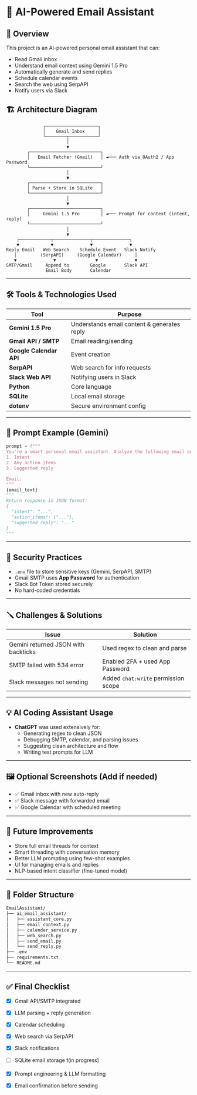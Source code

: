 # 🤖 AI-Powered Email Assistant

## 📌 Overview
This project is an AI-powered personal email assistant that can:
- Read Gmail inbox
- Understand email context using Gemini 1.5 Pro
- Automatically generate and send replies
- Schedule calendar events
- Search the web using SerpAPI
- Notify users via Slack

## 🏗️ Architecture Diagram
```text
              ┌────────────────────┐
              │    Gmail Inbox     │
              └────────┬───────────┘
                       │
                       ▼
        ┌───────────────────────────┐
        │   Email Fetcher (Gmail)   │ ◄─── Auth via OAuth2 / App Password
        └───────────────────────────┘
                       │
                       ▼
        ┌───────────────────────────┐
        │ Parse + Store in SQLite   │
        └───────────────────────────┘
                       │
                       ▼
        ┌───────────────────────────┐
        │     Gemini 1.5 Pro        │ ◄─── Prompt for context (intent, reply)
        └───────────────────────────┘
                       │
                       ▼
    ┌────────────┬──────────────┬──────────────┐
    ▼            ▼              ▼              ▼
Reply Email   Web Search    Schedule Event   Slack Notify
   │         (SerpAPI)     (Google Calendar)     │
   ▼              ▼               ▼              ▼
SMTP/Gmail     Append to        Google       Slack API
               Email Body       Calendar
```

---

## 🛠️ Tools & Technologies Used
| Tool | Purpose |
|------|---------|
| **Gemini 1.5 Pro** | Understands email content & generates reply |
| **Gmail API / SMTP** | Email reading/sending |
| **Google Calendar API** | Event creation |
| **SerpAPI** | Web search for info requests |
| **Slack Web API** | Notifying users in Slack |
| **Python** | Core language |
| **SQLite** | Local email storage |
| **dotenv** | Secure environment config |

---

## 📩 Prompt Example (Gemini)
```python
prompt = f"""
You're a smart personal email assistant. Analyze the following email and extract:
1. Intent
2. Any action items
3. Suggested reply

Email:
"""
{email_text}
"""
Return response in JSON format:
{
  "intent": "...",
  "action_items": ["..."],
  "suggested_reply": "..."
}
"""
```

---

## 🔐 Security Practices
- `.env` file to store sensitive keys (Gemini, SerpAPI, SMTP)
- Gmail SMTP uses **App Password** for authentication
- Slack Bot Token stored securely
- No hard-coded credentials

---

## 🪛 Challenges & Solutions
| Issue | Solution |
|-------|----------|
| Gemini returned JSON with backticks | Used regex to clean and parse |
| SMTP failed with 534 error | Enabled 2FA + used App Password |
| Slack messages not sending | Added `chat:write` permission scope |

---

## 💡 AI Coding Assistant Usage
- **ChatGPT** was used extensively for:
  - Generating regex to clean JSON
  - Debugging SMTP, calendar, and parsing issues
  - Suggesting clean architecture and flow
  - Writing test prompts for LLM

---

## 🖼️ Optional Screenshots (Add if needed)
- ✅ Gmail inbox with new auto-reply
- ✅ Slack message with forwarded email
- ✅ Google Calendar with scheduled meeting

---

## 🔮 Future Improvements
- Store full email threads for context
- Smart threading with conversation memory
- Better LLM prompting using few-shot examples
- UI for managing emails and replies
- NLP-based intent classifier (fine-tuned model)

---

## 📁 Folder Structure
```bash
EmailAssistant/
├── ai_email_assistant/
│   ├── assistant_core.py
│   ├── email_context.py
│   ├── calender_service.py
│   ├── web_search.py
│   ├── send_email.py
│   └── send_reply.py
├── .env
├── requirements.txt
└── README.md
```

---

## ✅ Final Checklist
- [x] Gmail API/SMTP integrated
- [x] LLM parsing + reply generation
- [x] Calendar scheduling
- [x] Web search via SerpAPI
- [x] Slack notifications
- [ ] SQLite email storage ❗(in progress)
- [x] Prompt engineering & LLM formatting
- [x] Email confirmation before sending

